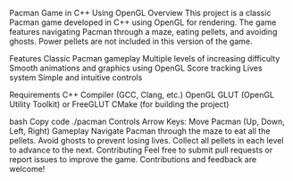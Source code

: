 Pacman Game in C++ Using OpenGL
Overview
This project is a classic Pacman game developed in C++ using OpenGL for rendering. The game features navigating Pacman through a maze, eating pellets, and avoiding ghosts. Power pellets are not included in this version of the game.

Features
Classic Pacman gameplay
Multiple levels of increasing difficulty
Smooth animations and graphics using OpenGL
Score tracking
Lives system
Simple and intuitive controls

Requirements
C++ Compiler (GCC, Clang, etc.)
OpenGL
GLUT (OpenGL Utility Toolkit) or FreeGLUT
CMake (for building the project)






bash
Copy code
./pacman
Controls
Arrow Keys: Move Pacman (Up, Down, Left, Right)
Gameplay
Navigate Pacman through the maze to eat all the pellets.
Avoid ghosts to prevent losing lives.
Collect all pellets in each level to advance to the next.
Contributing
Feel free to submit pull requests or report issues to improve the game. Contributions and feedback are welcome!
